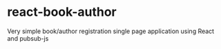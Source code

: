 # react-book-author
Very simple book/author registration single page application using React and pubsub-js
